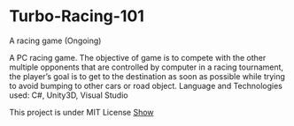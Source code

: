 # Turbo-Racing-101
A racing game (Ongoing)

A PC racing game.
The objective of game is to compete with the other multiple opponents that are controlled by computer in a racing tournament,
the player’s goal is to get to the destination as soon as possible while trying to avoid bumping to other cars or road object.
Language and Technologies used: C#, Unity3D, Visual Studio

This project is under MIT License [Show](LICENSE.txt)
